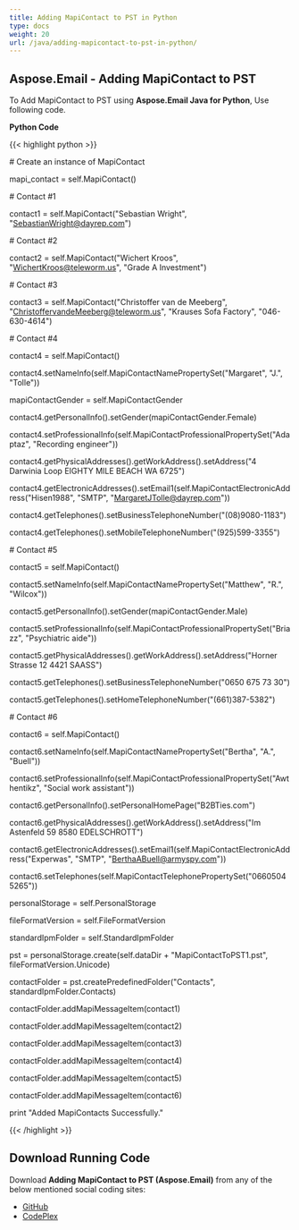 ```yaml
---
title: Adding MapiContact to PST in Python
type: docs
weight: 20
url: /java/adding-mapicontact-to-pst-in-python/
---
```


## **Aspose.Email - Adding MapiContact to PST**
To Add MapiContact to PST using **Aspose.Email Java for Python**, Use following code.

**Python Code**

{{< highlight python >}}



\# Create an instance of MapiContact

mapi_contact = self.MapiContact()

\# Contact #1

contact1 = self.MapiContact("Sebastian Wright", "SebastianWright@dayrep.com")

\# Contact #2

contact2 = self.MapiContact("Wichert Kroos", "WichertKroos@teleworm.us", "Grade A Investment")

\# Contact #3

contact3 = self.MapiContact("Christoffer van de Meeberg", "ChristoffervandeMeeberg@teleworm.us", "Krauses Sofa Factory", "046-630-4614")

\# Contact #4

contact4 = self.MapiContact()

contact4.setNameInfo(self.MapiContactNamePropertySet("Margaret", "J.", "Tolle"))

mapiContactGender = self.MapiContactGender

contact4.getPersonalInfo().setGender(mapiContactGender.Female)

contact4.setProfessionalInfo(self.MapiContactProfessionalPropertySet("Adaptaz", "Recording engineer"))

contact4.getPhysicalAddresses().getWorkAddress().setAddress("4 Darwinia Loop EIGHTY MILE BEACH WA 6725")

contact4.getElectronicAddresses().setEmail1(self.MapiContactElectronicAddress("Hisen1988", "SMTP", "MargaretJTolle@dayrep.com"))

contact4.getTelephones().setBusinessTelephoneNumber("(08)9080-1183")

contact4.getTelephones().setMobileTelephoneNumber("(925)599-3355")

\# Contact #5

contact5 = self.MapiContact()

contact5.setNameInfo(self.MapiContactNamePropertySet("Matthew", "R.", "Wilcox"))

contact5.getPersonalInfo().setGender(mapiContactGender.Male)

contact5.setProfessionalInfo(self.MapiContactProfessionalPropertySet("Briazz", "Psychiatric aide"))

contact5.getPhysicalAddresses().getWorkAddress().setAddress("Horner Strasse 12 4421 SAASS")

contact5.getTelephones().setBusinessTelephoneNumber("0650 675 73 30")

contact5.getTelephones().setHomeTelephoneNumber("(661)387-5382")

\# Contact #6

contact6 = self.MapiContact()

contact6.setNameInfo(self.MapiContactNamePropertySet("Bertha", "A.", "Buell"))

contact6.setProfessionalInfo(self.MapiContactProfessionalPropertySet("Awthentikz", "Social work assistant"))

contact6.getPersonalInfo().setPersonalHomePage("B2BTies.com")

contact6.getPhysicalAddresses().getWorkAddress().setAddress("Im Astenfeld 59 8580 EDELSCHROTT")

contact6.getElectronicAddresses().setEmail1(self.MapiContactElectronicAddress("Experwas", "SMTP", "BerthaABuell@armyspy.com"))

contact6.setTelephones(self.MapiContactTelephonePropertySet("06605045265"))

personalStorage = self.PersonalStorage

fileFormatVersion = self.FileFormatVersion

standardIpmFolder = self.StandardIpmFolder

pst = personalStorage.create(self.dataDir + "MapiContactToPST1.pst", fileFormatVersion.Unicode)

contactFolder = pst.createPredefinedFolder("Contacts", standardIpmFolder.Contacts)

contactFolder.addMapiMessageItem(contact1)

contactFolder.addMapiMessageItem(contact2)

contactFolder.addMapiMessageItem(contact3)

contactFolder.addMapiMessageItem(contact4)

contactFolder.addMapiMessageItem(contact5)

contactFolder.addMapiMessageItem(contact6)

print "Added MapiContacts Successfully."

{{< /highlight >}}
## **Download Running Code**
Download **Adding MapiContact to PST (Aspose.Email)** from any of the below mentioned social coding sites:

- [GitHub](https://github.com/aspose-email/Aspose.Email-for-Java/releases/tag/Aspose.Email_Java_for_Python-v1.0)
- [CodePlex](https://archive.codeplex.com/?p=asposeemailjavapython)
